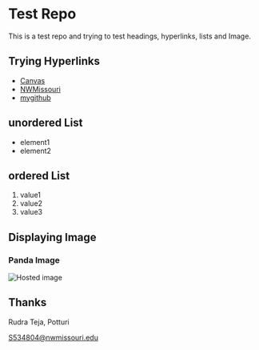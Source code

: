 # Test Repo

This is a test repo and trying to test headings, hyperlinks, lists and Image.

## Trying Hyperlinks

- [Canvas](https://nwmissouri.instructure.com/ "opening Canvas")
- [NWMissouri](https://www.nwmissouri.edu/ "about NWMissouri")
- [mygithub](https://github.com/RudraPotturi/testrepo)


## unordered List

- element1
- element2

## ordered List

1. value1
1. value2
1. value3

## Displaying Image

### Panda Image

![Hosted image](https://tinyjpg.com/images/social/website.jpg "Panda")

## Thanks

Rudra Teja, Potturi

S534804@nwmissouri.edu
